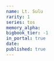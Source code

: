 ```yaml
---
name: Lt. Sulu
rarity: 1
series: tos
memory_alpha:
bigbook_tier: -1
in_portal: true
date:
published: true
---
```



